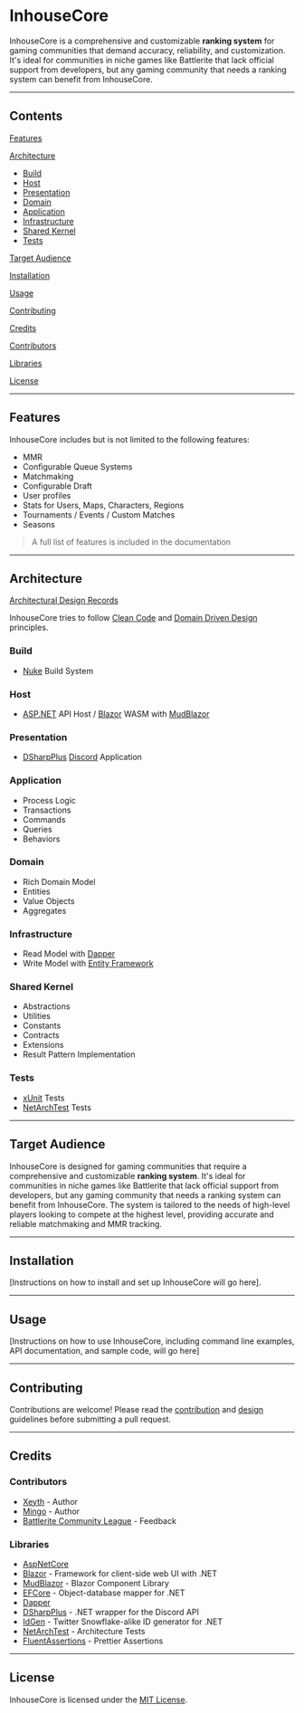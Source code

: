 # InhouseCore
InhouseCore is a comprehensive and customizable **ranking system** for gaming communities that demand accuracy, reliability, and customization. It's ideal for communities in niche games like Battlerite that lack official support from developers, but any gaming community that needs a ranking system can benefit from InhouseCore. 

---
## Contents
[Features](#Features)

[Architecture](#Architecture)
- [Build](#Build)
- [Host](#Host)
- [Presentation](#Presentation)
- [Domain](#Domain)
- [Application](#Application)
- [Infrastructure](#Infrastructure)
- [Shared Kernel](#Shared-Kernel)
- [Tests](#Tests)

[Target Audience](#Target-Audience)

[Installation](#Installation)

[Usage](#Usage)

[Contributing](#Contributing)

[Credits](#Credits)

[Contributors](#Contributors)

[Libraries](#Libraries)

[License](#License)

---
## Features
InhouseCore includes but is not limited to the following features:
- MMR
- Configurable Queue Systems
- Matchmaking
- Configurable Draft
- User profiles
- Stats for Users, Maps, Characters, Regions
- Tournaments / Events / Custom Matches
- Seasons
> A full list of features is included in the documentation
---
## Architecture
[Architectural Design Records](Documentation/adr.md)

InhouseCore tries to follow [Clean Code](https://gist.github.com/wojteklu/73c6914cc446146b8b533c0988cf8d29) and [Domain Driven Design](https://en.wikipedia.org/wiki/Domain-driven_design) principles.

### Build
- [Nuke](https://nuke.build) Build System 
### Host
- [ASP.NET](https://dotnet.microsoft.com/en-us/apps/aspnet) API Host / [Blazor](https://dotnet.microsoft.com/en-us/apps/aspnet/web-apps/blazor) WASM with [MudBlazor](https://mudblazor.com)
### Presentation
- [DSharpPlus](https://dsharpplus.github.io/DSharpPlus/) [Discord](https://discord.com) Application
### Application
- Process Logic
- Transactions
- Commands
- Queries
- Behaviors
### Domain
- Rich Domain Model
- Entities
- Value Objects
- Aggregates
### Infrastructure
- Read Model with [Dapper](https://github.com/DapperLib/Dapper)
- Write Model with [Entity Framework](https://learn.microsoft.com/en-us/ef/)
### Shared Kernel
- Abstractions
- Utilities
- Constants
- Contracts
- Extensions
- Result Pattern Implementation
### Tests
- [xUnit](https://xunit.net) Tests
- [NetArchTest](https://www.ben-morris.com/writing-archunit-style-tests-for-net-and-c-for-self-testing-architectures/) Tests
---
## Target Audience
InhouseCore is designed for gaming communities that require a comprehensive and customizable **ranking system**. It's ideal for communities in niche games like Battlerite that lack official support from developers, but any gaming community that needs a ranking system can benefit from InhouseCore. The system is tailored to the needs of high-level players looking to compete at the highest level, providing accurate and reliable matchmaking and MMR tracking.

---
## Installation
[Instructions on how to install and set up InhouseCore will go here].

---
## Usage
[Instructions on how to use InhouseCore, including command line examples, API documentation, and sample code, will go here]

---
## Contributing
Contributions are welcome! Please read the [contribution](Documentation/contributing.md) and [design](Documentation/guidelines.md) guidelines before submitting a pull request.

---
## Credits
### Contributors
- [Xeyth](https://github.com/Xeythhhh) - Author
- [Mingo](https://github.com/arialucia) - Author
- [Battlerite Community League](https://discord.gg/bcl) - Feedback
### Libraries
- [AspNetCore](https://github.com/dotnet/aspnetcore)
- [Blazor](https://blazor.net/) - Framework for client-side web UI with .NET
- [MudBlazor](https://mudblazor.com) - Blazor Component Library
- [EFCore](https://github.com/dotnet/efcore) - Object-database mapper for .NET
- [Dapper](https://github.com/DapperLib/Dapper)
- [DSharpPlus](https://github.com/DSharpPlus/DSharpPlus) - .NET wrapper for the Discord API
- [IdGen](https://github.com/RobThree/IdGen) - Twitter Snowflake-alike ID generator for .NET
- [NetArchTest](https://www.ben-morris.com/writing-archunit-style-tests-for-net-and-c-for-self-testing-architectures/) - Architecture Tests
- [FluentAssertions](https://fluentassertions.com) - Prettier Assertions

---
## License
InhouseCore is licensed under the [MIT License](LICENSE).